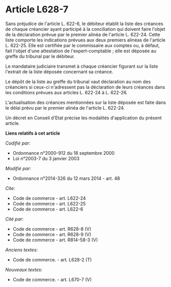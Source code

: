 # Article L628-7

Sans préjudice de l'article L. 622-6, le débiteur établit la liste des créances de chaque créancier ayant participé à la
conciliation qui doivent faire l'objet de la déclaration prévue par le premier alinéa de l'article L. 622-24. Cette liste
comporte les indications prévues aux deux premiers alinéas de l'article L. 622-25. Elle est certifiée par le commissaire aux
comptes ou, à défaut, fait l'objet d'une attestation de l'expert-comptable ; elle est déposée au greffe du tribunal par le
débiteur. 

Le mandataire judiciaire transmet à chaque créancier figurant sur la liste l'extrait de la liste déposée concernant sa
créance. 

Le dépôt de la liste au greffe du tribunal vaut déclaration au nom des créanciers si ceux-ci n'adressent pas la déclaration
de leurs créances dans les conditions prévues aux articles L. 622-24 à L. 622-26. 

L'actualisation des créances mentionnées sur la liste déposée est faite dans le délai prévu par le premier alinéa de
l'article L. 622-24. 

Un décret en Conseil d'Etat précise les modalités d'application du présent article.

**Liens relatifs à cet article**

_Codifié par_:

  - Ordonnance n°2000-912 du 18 septembre 2000
  - Loi n°2003-7 du 3 janvier 2003

_Modifié par_:

  - Ordonnance n°2014-326 du 12 mars 2014 - art. 48

_Cite_:

  - Code de commerce - art. L622-24
  - Code de commerce - art. L622-25
  - Code de commerce - art. L622-6

_Cité par_:

  - Code de commerce - art. R628-8 (V)
  - Code de commerce - art. R628-9 (V)
  - Code de commerce - art. R814-58-3 (V)

_Anciens textes_:

  - Code de commerce. - art. L628-2 (T)

_Nouveaux textes_:

  - Code de commerce. - art. L670-7 (V)
